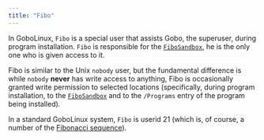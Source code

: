 ```yaml
---
title: "Fibo"
---
```


In GoboLinux, `Fibo` is a special user that assists Gobo, the superuser, during
program installation. `Fibo` is responsible for the
[`FiboSandbox`](/Commands/FiboSandbox/), he is the only one who is given access
to it.

Fibo is similar to the Unix `nobody` user, but the fundamental difference is
while `nobody` **never** has write access to anything, Fibo is occasionally
granted write permission to selected locations (specifically, during program
installation, to the [`FiboSandbox`](/Commands/FiboSandbox/) and to the
`/Programs` entry of the program being installed).

In a standard GoboLinux system, `Fibo` is userid 21 (which is, of course, a
number of the
[Fibonacci sequence](http://en.wikipedia.org/wiki/Fibonacci_sequence)).
